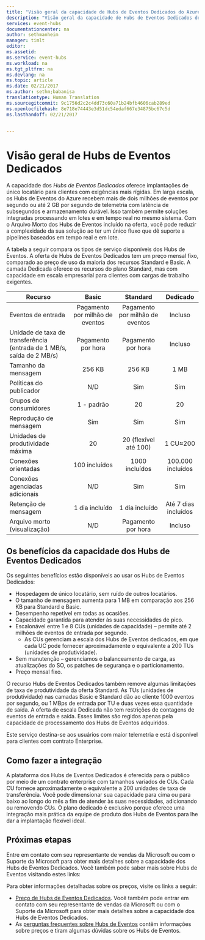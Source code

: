 ```yaml
---
title: "Visão geral da capacidade de Hubs de Eventos Dedicados do Azure | Microsoft Docs"
description: "Visão geral da capacidade de Hubs de Eventos Dedicados do Microsoft Azure ."
services: event-hubs
documentationcenter: na
author: sethmanheim
manager: timlt
editor: 
ms.assetid: 
ms.service: event-hubs
ms.workload: na
ms.tgt_pltfrm: na
ms.devlang: na
ms.topic: article
ms.date: 02/21/2017
ms.author: sethm;babanisa
translationtype: Human Translation
ms.sourcegitcommit: 9c1756d2c2c4dd73c60a71b24bfb4606cab289ed
ms.openlocfilehash: 8e718e74443e3d51dc54edaf667e34875bc67c5d
ms.lasthandoff: 02/21/2017


---
```


# <a name="overview-of-event-hubs-dedicated"></a>Visão geral de Hubs de Eventos Dedicados

A capacidade dos *Hubs de Eventos Dedicados* oferece implantações de único locatário para clientes com exigências mais rígidas. Em larga escala, os Hubs de Eventos do Azure recebem mais de dois milhões de eventos por segundo ou até 2 GB por segundo de telemetria com latência de subsegundos e armazenamento durável. Isso também permite soluções integradas processando em lotes e em tempo real no mesmo sistema. Com o Arquivo Morto dos Hubs de Eventos incluído na oferta, você pode reduzir a complexidade da sua solução ao ter um único fluxo que dê suporte a pipelines baseados em tempo real e em lote.

A tabela a seguir compara os tipos de serviço disponíveis dos Hubs de Eventos. A oferta de Hubs de Eventos Dedicados tem um preço mensal fixo, comparado ao preço de uso da maioria dos recursos Standard e Basic. A camada Dedicada oferece os recursos do plano Standard, mas com capacidade em escala empresarial para clientes com cargas de trabalho exigentes. 

| Recurso | Basic | Standard | Dedicado |
| --- |:---:|:---:|:---:|
| Eventos de entrada | Pagamento por milhão de eventos | Pagamento por milhão de eventos | Incluso |
| Unidade de taxa de transferência (entrada de 1 MB/s, saída de 2 MB/s) | Pagamento por hora | Pagamento por hora | Incluso |
| Tamanho da mensagem | 256 KB | 256 KB | 1 MB |
| Políticas do publicador | N/D | Sim | Sim |     
| Grupos de consumidores | 1 - padrão | 20 | 20 |
| Reprodução de mensagem | Sim | Sim | Sim |
| Unidades de produtividade máxima | 20 | 20 (flexível até 100)    | 1 CU≈200 |
| Conexões orientadas | 100 incluídos | 1000 incluídos | 100.000 incluídos |
| Conexões agenciadas adicionais | N/D | Sim | Sim |
| Retenção de mensagem | 1 dia incluído | 1 dia incluído | Até 7 dias incluídos |
| Arquivo morto (visualização) | N/D    | Pagamento por hora | Incluso |

## <a name="benefits-of-event-hubs-dedicated-capacity"></a>Os benefícios da capacidade dos Hubs de Eventos Dedicados

Os seguintes benefícios estão disponíveis ao usar os Hubs de Eventos Dedicados:

* Hospedagem de único locatário, sem ruído de outros locatários.
* O tamanho de mensagem aumenta para 1 MB em comparação aos 256 KB para Standard e Basic.
* Desempenho repetível em todas as ocasiões.
* Capacidade garantida para atender às suas necessidades de pico.
* Escalonável entre 1 e 8 CUs (unidades de capacidade) – permite até 2 milhões de eventos de entrada por segundo.
  * As CUs gerenciam a escala dos Hubs de Eventos dedicados, em que cada UC pode fornecer aproximadamente o equivalente a 200 TUs (unidades de produtividade).
* Sem manutenção – gerenciamos o balanceamento de carga, as atualizações do SO, os patches de segurança e o particionamento.
* Preço mensal fixo.

O recurso Hubs de Eventos Dedicados também remove algumas limitações de taxa de produtividade da oferta Standard. As TUs (unidades de produtividade) nas camadas Basic e Standard dão ao cliente 1000 eventos por segundo, ou 1 MBps de entrada por TU e duas vezes essa quantidade de saída. A oferta de escala Dedicada não tem restrições de contagens de eventos de entrada e saída. Esses limites são regidos apenas pela capacidade de processamento dos Hubs de Eventos adquiridos.

Este serviço destina-se aos usuários com maior telemetria e está disponível para clientes com contrato Enterprise.

## <a name="how-to-onboard"></a>Como fazer a integração

A plataforma dos Hubs de Eventos Dedicados é oferecida para o público por meio de um contrato enterprise com tamanhos variados de CUs. Cada CU fornece aproximadamente o equivalente a 200 unidades de taxa de transferência. Você pode dimensionar sua capacidade para cima ou para baixo ao longo do mês a fim de atender às suas necessidades, adicionando ou removendo CUs. O plano dedicado é exclusivo porque oferece uma integração mais prática da equipe de produto dos Hubs de Eventos para lhe dar a implantação flexível ideal. 

## <a name="next-steps"></a>Próximas etapas
Entre em contato com seu representante de vendas da Microsoft ou com o Suporte da Microsoft para obter mais detalhes sobre a capacidade dos Hubs de Eventos Dedicados. Você também pode saber mais sobre Hubs de Eventos visitando estes links:

Para obter informações detalhadas sobre os preços, visite os links a seguir:

- [Preço de Hubs de Eventos Dedicados](https://azure.microsoft.com/pricing/details/event-hubs/). Você também pode entrar em contato com seu representante de vendas da Microsoft ou com o Suporte da Microsoft para obter mais detalhes sobre a capacidade dos Hubs de Eventos Dedicados.
- As [perguntas frequentes sobre Hubs de Eventos](event-hubs-faq.md) contêm informações sobre preços e tiram algumas dúvidas sobre os Hubs de Eventos. 

